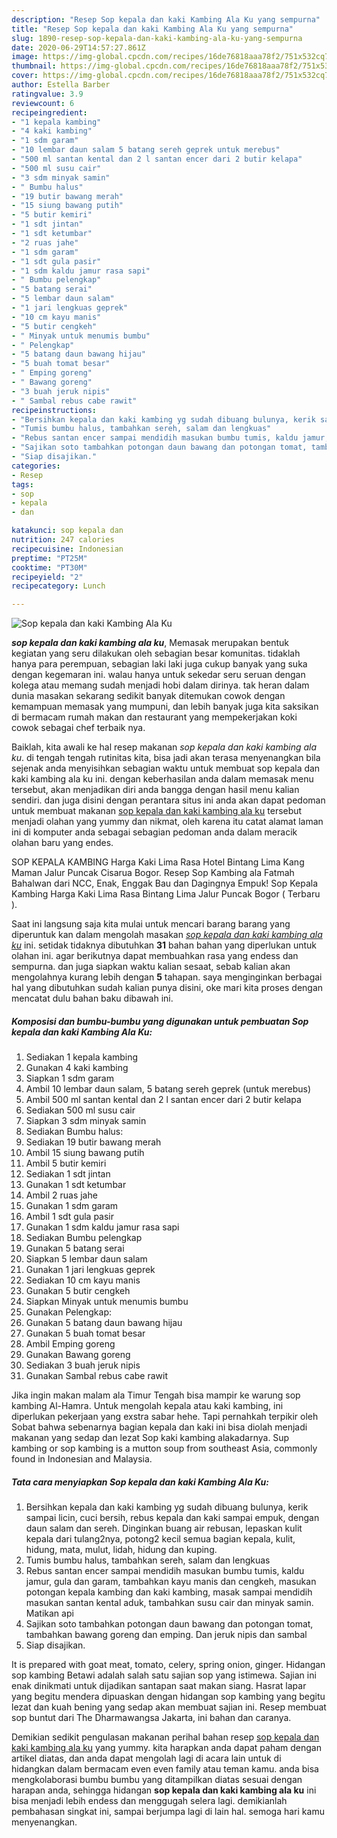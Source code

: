 ```yaml
---
description: "Resep Sop kepala dan kaki Kambing Ala Ku yang sempurna"
title: "Resep Sop kepala dan kaki Kambing Ala Ku yang sempurna"
slug: 1890-resep-sop-kepala-dan-kaki-kambing-ala-ku-yang-sempurna
date: 2020-06-29T14:57:27.861Z
image: https://img-global.cpcdn.com/recipes/16de76818aaa78f2/751x532cq70/sop-kepala-dan-kaki-kambing-ala-ku-foto-resep-utama.jpg
thumbnail: https://img-global.cpcdn.com/recipes/16de76818aaa78f2/751x532cq70/sop-kepala-dan-kaki-kambing-ala-ku-foto-resep-utama.jpg
cover: https://img-global.cpcdn.com/recipes/16de76818aaa78f2/751x532cq70/sop-kepala-dan-kaki-kambing-ala-ku-foto-resep-utama.jpg
author: Estella Barber
ratingvalue: 3.9
reviewcount: 6
recipeingredient:
- "1 kepala kambing"
- "4 kaki kambing"
- "1 sdm garam"
- "10 lembar daun salam 5 batang sereh geprek untuk merebus"
- "500 ml santan kental dan 2 l santan encer dari 2 butir kelapa"
- "500 ml susu cair"
- "3 sdm minyak samin"
- " Bumbu halus"
- "19 butir bawang merah"
- "15 siung bawang putih"
- "5 butir kemiri"
- "1 sdt jintan"
- "1 sdt ketumbar"
- "2 ruas jahe"
- "1 sdm garam"
- "1 sdt gula pasir"
- "1 sdm kaldu jamur rasa sapi"
- " Bumbu pelengkap"
- "5 batang serai"
- "5 lembar daun salam"
- "1 jari lengkuas geprek"
- "10 cm kayu manis"
- "5 butir cengkeh"
- " Minyak untuk menumis bumbu"
- " Pelengkap"
- "5 batang daun bawang hijau"
- "5 buah tomat besar"
- " Emping goreng"
- " Bawang goreng"
- "3 buah jeruk nipis"
- " Sambal rebus cabe rawit"
recipeinstructions:
- "Bersihkan kepala dan kaki kambing yg sudah dibuang bulunya, kerik sampai licin, cuci bersih, rebus kepala dan kaki sampai empuk, dengan daun salam dan sereh. Dinginkan buang air rebusan, lepaskan kulit kepala dari tulang2nya, potong2 kecil semua bagian kepala, kulit, hidung, mata, mulut, lidah, hidung dan kuping."
- "Tumis bumbu halus, tambahkan sereh, salam dan lengkuas"
- "Rebus santan encer sampai mendidih masukan bumbu tumis, kaldu jamur, gula dan garam, tambahkan kayu manis dan cengkeh, masukan potongan kepala kambing dan kaki kambing, masak sampai mendidih masukan santan kental aduk, tambahkan susu cair dan minyak samin. Matikan api"
- "Sajikan soto tambahkan potongan daun bawang dan potongan tomat, tambahkan bawang goreng dan emping. Dan jeruk nipis dan sambal"
- "Siap disajikan."
categories:
- Resep
tags:
- sop
- kepala
- dan

katakunci: sop kepala dan 
nutrition: 247 calories
recipecuisine: Indonesian
preptime: "PT25M"
cooktime: "PT30M"
recipeyield: "2"
recipecategory: Lunch

---
```



![Sop kepala dan kaki Kambing Ala Ku](https://img-global.cpcdn.com/recipes/16de76818aaa78f2/751x532cq70/sop-kepala-dan-kaki-kambing-ala-ku-foto-resep-utama.jpg)

<b><i>sop kepala dan kaki kambing ala ku</i></b>, Memasak merupakan bentuk kegiatan yang seru dilakukan oleh sebagian besar komunitas. tidaklah hanya para perempuan, sebagian laki laki juga cukup banyak yang suka dengan kegemaran ini. walau hanya untuk sekedar seru seruan dengan kolega atau memang sudah menjadi hobi dalam dirinya. tak heran dalam dunia masakan sekarang sedikit banyak ditemukan cowok dengan kemampuan memasak yang mumpuni, dan lebih banyak juga kita saksikan di bermacam rumah makan dan restaurant yang mempekerjakan koki cowok sebagai chef terbaik nya.

Baiklah, kita awali ke hal resep makanan <i>sop kepala dan kaki kambing ala ku</i>. di tengah tengah rutinitas kita, bisa jadi akan terasa menyenangkan bila sejenak anda menyisihkan sebagian waktu untuk membuat sop kepala dan kaki kambing ala ku ini. dengan keberhasilan anda dalam memasak menu tersebut, akan menjadikan diri anda bangga dengan hasil menu kalian sendiri. dan juga disini dengan perantara situs ini anda akan dapat pedoman untuk membuat makanan <u>sop kepala dan kaki kambing ala ku</u> tersebut menjadi olahan yang yummy dan nikmat, oleh karena itu catat alamat laman ini di komputer anda sebagai sebagian pedoman anda dalam meracik olahan baru yang endes.

SOP KEPALA KAMBING Harga Kaki Lima Rasa Hotel Bintang Lima Kang Maman Jalur Puncak Cisarua Bogor. Resep Sop Kambing ala Fatmah Bahalwan dari NCC, Enak, Enggak Bau dan Dagingnya Empuk! Sop Kepala Kambing Harga Kaki Lima Rasa Bintang Lima Jalur Puncak Bogor ( Terbaru ).


Saat ini langsung saja kita mulai untuk mencari barang barang yang diperuntuk kan dalam mengolah masakan <u><i>sop kepala dan kaki kambing ala ku</i></u> ini. setidak tidaknya dibutuhkan <b>31</b> bahan bahan yang diperlukan untuk olahan ini. agar berikutnya dapat membuahkan rasa yang endess dan sempurna. dan juga siapkan waktu kalian sesaat, sebab kalian akan mengolahnya kurang lebih dengan <b>5</b> tahapan. saya menginginkan berbagai hal yang dibutuhkan sudah kalian punya disini, oke mari kita proses dengan mencatat dulu bahan baku dibawah ini.

<!--inarticleads1-->

##### Komposisi dan bumbu-bumbu yang digunakan untuk pembuatan Sop kepala dan kaki Kambing Ala Ku:

1. Sediakan 1 kepala kambing
1. Gunakan 4 kaki kambing
1. Siapkan 1 sdm garam
1. Ambil 10 lembar daun salam, 5 batang sereh geprek (untuk merebus)
1. Ambil 500 ml santan kental dan 2 l santan encer dari 2 butir kelapa
1. Sediakan 500 ml susu cair
1. Siapkan 3 sdm minyak samin
1. Sediakan  Bumbu halus:
1. Sediakan 19 butir bawang merah
1. Ambil 15 siung bawang putih
1. Ambil 5 butir kemiri
1. Sediakan 1 sdt jintan
1. Gunakan 1 sdt ketumbar
1. Ambil 2 ruas jahe
1. Gunakan 1 sdm garam
1. Ambil 1 sdt gula pasir
1. Gunakan 1 sdm kaldu jamur rasa sapi
1. Sediakan  Bumbu pelengkap
1. Gunakan 5 batang serai
1. Siapkan 5 lembar daun salam
1. Gunakan 1 jari lengkuas geprek
1. Sediakan 10 cm kayu manis
1. Gunakan 5 butir cengkeh
1. Siapkan  Minyak untuk menumis bumbu
1. Gunakan  Pelengkap:
1. Gunakan 5 batang daun bawang hijau
1. Gunakan 5 buah tomat besar
1. Ambil  Emping goreng
1. Gunakan  Bawang goreng
1. Sediakan 3 buah jeruk nipis
1. Gunakan  Sambal rebus cabe rawit


Jika ingin makan malam ala Timur Tengah bisa mampir ke warung sop kambing Al-Hamra. Untuk mengolah kepala atau kaki kambing, ini diperlukan pekerjaan yang exstra sabar hehe. Tapi pernahkah terpikir oleh Sobat bahwa sebenarnya bagian kepala dan kaki ini bisa diolah menjadi makanan yang sedap dan lezat Sop kaki kambing alakadarnya. Sup kambing or sop kambing is a mutton soup from southeast Asia, commonly found in Indonesian and Malaysia. 

<!--inarticleads2-->

##### Tata cara menyiapkan Sop kepala dan kaki Kambing Ala Ku:

1. Bersihkan kepala dan kaki kambing yg sudah dibuang bulunya, kerik sampai licin, cuci bersih, rebus kepala dan kaki sampai empuk, dengan daun salam dan sereh. Dinginkan buang air rebusan, lepaskan kulit kepala dari tulang2nya, potong2 kecil semua bagian kepala, kulit, hidung, mata, mulut, lidah, hidung dan kuping.
1. Tumis bumbu halus, tambahkan sereh, salam dan lengkuas
1. Rebus santan encer sampai mendidih masukan bumbu tumis, kaldu jamur, gula dan garam, tambahkan kayu manis dan cengkeh, masukan potongan kepala kambing dan kaki kambing, masak sampai mendidih masukan santan kental aduk, tambahkan susu cair dan minyak samin. Matikan api
1. Sajikan soto tambahkan potongan daun bawang dan potongan tomat, tambahkan bawang goreng dan emping. Dan jeruk nipis dan sambal
1. Siap disajikan.


It is prepared with goat meat, tomato, celery, spring onion, ginger. Hidangan sop kambing Betawi adalah salah satu sajian sop yang istimewa. Sajian ini enak dinikmati untuk dijadikan santapan saat makan siang. Hasrat lapar yang begitu mendera dipuaskan dengan hidangan sop kambing yang begitu lezat dan kuah bening yang sedap akan membuat sajian ini. Resep membuat sop buntut dari The Dharmawangsa Jakarta, ini bahan dan caranya. 

Demikian sedikit pengulasan makanan perihal bahan resep <u>sop kepala dan kaki kambing ala ku</u> yang yummy. kita harapkan anda dapat paham dengan artikel diatas, dan anda dapat mengolah lagi di acara lain untuk di hidangkan dalam bermacam even even family atau teman kamu. anda bisa mengkolaborasi bumbu bumbu yang ditampilkan diatas sesuai dengan harapan anda, sehingga hidangan <b>sop kepala dan kaki kambing ala ku</b> ini bisa menjadi lebih endess dan menggugah selera lagi. demikianlah pembahasan singkat ini, sampai berjumpa lagi di lain hal. semoga hari kamu menyenangkan.
